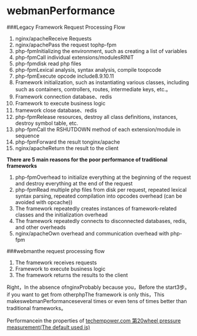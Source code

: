 # webmanPerformance


###Legacy Framework Request Processing Flow

1. nginx/apacheReceive Requests
2. nginx/apachePass the request tophp-fpm
3. php-fpmInitializing the environment, such as creating a list of variables
4. php-fpmCall individual extensions/modulesRINIT
5. php-fpmdisk read php files
6. php-fpmLexical analysis, syntax analysis, compile toopcode
7. php-fpmExecute opcode include8.9.10.11
8. Framework initialization, such as instantiating various classes, including such as containers, controllers, routes, intermediate keys, etc.。
9. Framework connection database、redis
10. Framework to execute business logic
11. framework close database、redis
12. php-fpmRelease resources, destroy all class definitions, instances, destroy symbol table, etc.
13. php-fpmCall the RSHUTDOWN method of each extension/module in sequence
14. php-fpmForward the result tonginx/apache
15. nginx/apacheReturn the result to the client

**There are 5 main reasons for the poor performance of traditional frameworks**
1. php-fpmOverhead to initialize everything at the beginning of the request and destroy everything at the end of the request
2. php-fpmRead multiple php files from disk per request, repeated lexical syntax parsing, repeated compilation into opcodes overhead (can be avoided with opcache))
3. The framework repeatedly creates instances of framework-related classes and the initialization overhead
4. The framework repeatedly connects to disconnected databases, redis, and other overheads
5. nginx/apacheOwn overhead and communication overhead with php-fpm


###webmanthe request processing flow
1. The framework receives requests
2. Framework to execute business logic
3. The framework returns the results to the client

Right，In the absence ofnginxProbably because you，Before the start3步。if you want to get from otherphpThe framework is only this，This makeswebmanPerformanceseveral times or even tens of times better than traditional frameworks。

Performancein the properties of [techempower.com 第20wheel pressure measurement(The default used is)](https://www.techempower.com/benchmarks/#section=data-r20&hw=ph&test=db&l=zik073-sf&a=2)

